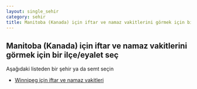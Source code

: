 ```yaml
---
layout: single_sehir
category: sehir
title: Manitoba (Kanada) için iftar ve namaz vakitlerini görmek için bir ilçe/eyalet seç
---
```



## Manitoba (Kanada) için iftar ve namaz vakitlerini görmek için bir ilçe/eyalet seç

Aşağıdaki listeden bir şehir ya da semt seçin


* [Winnipeg için iftar ve namaz vakitleri](/iftar.html?sehir=Manitoba&ulke=Kanada&state=Winnipeg)

